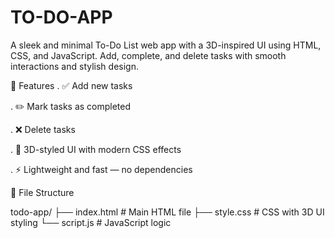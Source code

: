 # TO-DO-APP
A sleek and minimal To-Do List web app with a 3D-inspired UI using HTML, CSS, and JavaScript. Add, complete, and delete tasks with smooth interactions and stylish design.

🚀 Features
. ✅ Add new tasks

. ✏️ Mark tasks as completed

. ❌ Delete tasks

. 🎨 3D-styled UI with modern CSS effects

. ⚡ Lightweight and fast — no dependencies

📁 File Structure

todo-app/
├── index.html        # Main HTML file
├── style.css         # CSS with 3D UI styling
└── script.js         # JavaScript logic

